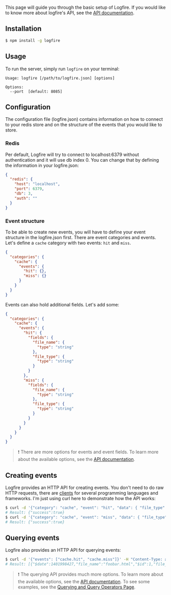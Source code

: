 This page will guide you through the basic setup of Logfire. If you would like to know more about logfire's API, see the [API documentation](api.md).

## Installation

```bash
$ npm install -g logfire
```

## Usage

To run the server, simply run `logfire` on your terminal:

```
Usage: logfire [/path/to/logfire.json] [options]

Options:
  --port  [default: 8085]
```

## Configuration

The configuration file (logfire.json) contains information on how to connect to your redis store and on the structure of the events that you would like to store.

### Redis

Per default, Logfire will try to connect to localhost:6379 without authentication and it will use db index 0. You can change that by defining the information in your logfire.json:

```json
{
  "redis": {
    "host": "localhost",
    "port": 6379,
    "db": 3,
    "auth": ""
  }
}
```

### Event structure

To be able to create new events, you will have to define your event structure in the logfire.json first. There are event categories and events. Let's define a `cache` category with two events: `hit` and `miss`.

```json
{
  "categories": {
    "cache": {
      "events": {
        "hit": {},
        "miss": {}
      }
    }
  }
}
```

Events can also hold additional fields. Let's add some:

```json
{
  "categories": {
    "cache": {
      "events": {
        "hit": {
          "fields": {
            "file_name": {
              "type": "string"
            },
            "file_type": {
              "type": "string"
            }
          }
        },
        "miss": {
          "fields": {
            "file_name": {
              "type": "string"
            },
            "file_type": {
              "type": "string"
            }
          }
        }
      }
    }
  }
}
```

> :exclamation: There are more options for events and event fields. To learn more about the available options, see the [API documentation](api.md).

## Creating events

Logfire provides an HTTP API for creating events. You don't need to do raw HTTP requests, there are [clients](clients.md) for several programming languages and frameworks. I'm just using curl here to demonstrate how the API works:

```bash
$ curl -d '{"category": "cache", "event": "hit", "data": { "file_type": "html", "file_name": "foobar.html" }}' -H "Content-Type: application/json" http://localhost:8085/events
# Result: {"success":true}
$ curl -d '{"category": "cache", "event": "miss", "data": { "file_type": "html", "file_name": "foobar.html" }}' -H "Content-Type: application/json" http://localhost:8085/events
# Result: {"success":true}
```

## Querying events

Logfire also provides an HTTP API for querying events:

```bash
$ curl -d '{"events": ["cache.hit", "cache.miss"]}' -H "Content-Type: application/json" http://localhost:8085/query
# Result: [{"$date":1401998427,"file_name":"foobar.html","$id":1,"file_type":"html"},{"$date":1401998444,"file_name":"foobar.html","$id":2,"file_type":"html"}]
```

> :exclamation: The querying API provides much more options. To learn more about the available options, see the [API documentation](api.md). To see some examples, see the [Querying and Query Operators Page](querying.md).
